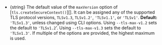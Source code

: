 <!-- YAML
added: v11.4.0
-->

* {string} The default value of the `maxVersion` option of
  [`tls.createSecureContext()`][]. It can be assigned any of the supported TLS
  protocol versions, `TLSv1.3`, `TLSv1.2'`, `'TLSv1.1'`, or `'TLSv1'`.
  **Default:** `'TLSv1.3'`, unless changed using CLI options. Using
  `--tls-max-v1.2` sets the default to `'TLSv1.2`'.  Using `--tls-max-v1.3` sets
  the default to `'TLSv1.3'`. If multiple of the options are provided, the
  highest maximum is used.


